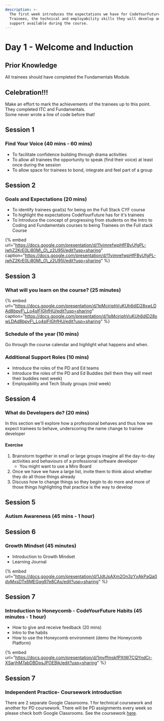 ```yaml
---
description: >-
  The first week introduces the expectations we have for CodeYourFuture
  Trainees, the technical and employability skills they will develop and the
  support available during the course.
---
```


# Day 1 - Welcome and Induction

## Prior Knowledge

All trainees should have completed the Fundamentals Module.

## Celebration!!!

Make an effort to mark the achievements of the trainees up to this point.   
They completed ITC and Fundamentals.   
Some never wrote a line of code before that! 

## Session 1

### Find Your Voice \(40 mins - 60 mins\)

* To facilitate confidence building through drama activities
* To allow all trainees the opportunity to speak \(find their voice\) at least once during the session
* To allow space for trainees to bond, integrate and feel part of a group

## Session 2 

### Goals and Expectations \(20 mins\) 

* To identify trainees goal\(s\) for being on the Full Stack CYF course
* To highlight the expectations CodeYourFuture has for it's trainees
* To Introduce the concept of  progressing from students on the Intro to Coding and Fundamentals courses to being Trainees on the Full stack Course

{% embed url="https://docs.google.com/presentation/d/11vimrefwpHfFByUfgPL-jwhZ2KrE0Li80M\_O\_z2U95I/edit?usp=sharing" caption="https://docs.google.com/presentation/d/11vimrefwpHfFByUfgPL-jwhZ2KrE0Li80M\_O\_z2U95I/edit?usp=sharing" %}





## Session 3

### What will you learn on the course? \(25 minutes\)

{% embed url="https://docs.google.com/presentation/d/1pMcirjphVuKUh6dlD28xwLDAd8bpvF\_Lo4sIFIGhfHU/edit?usp=sharing" caption="https://docs.google.com/presentation/d/1pMcirjphVuKUh6dlD28xwLDAd8bpvF\_Lo4sIFIGhfHU/edit?usp=sharing" %}



### Schedule of the year \(10 mins\)

Go through the course calendar and highlight what happens and when.

### Additional Support Roles \(10 mins\)

* Introduce the roles of the PD and Ed teams 
* Introduce the roles of the PD and Ed Buddies \(tell them they will meet their buddies next week\)
* Employability and Tech Study groups \(mid week\)

## Session 4 

### What do Developers do?  \(20 mins\)

In this section we'll explore how a professional behaves and thus how we expect trainees to behave, underscoring the name change to trainee developer

#### Exercise

1. Brainstorm together in small or large groups imagine all the day-to-day activities and behaviours of a professional software developer
   * You might want to use a Miro Board
2. Once we have we have a large list, invite them to think about whether they do all those things already
3. Discuss how to change things so they begin to do more and more of those things highlighting that practice is the way to develop

## Session 5 

### Autism Awareness \(45 mins - 1 hour\)



## Session 6 

### Growth Mindset \(45 minutes\)

* Introduction to Growth Mindset 
* Learning Journal

{% embed url="https://docs.google.com/presentation/d/1JdtJsAXm2On3zYxAkPaQa0dyMxsDTx6MEGqg97e8CAs/edit?usp=sharing" %}





## Session 7

### Introduction to Honeycomb - CodeYourFuture Habits \(45 minutes - 1 hour\)

* How to give and receive feedback \(20 mins\)
* Intro to the habits 
* How to use the Honeycomb environment \(demo the Honeycomb Platform\)

{% embed url="https://docs.google.com/presentation/d/1mvffmskfPXtW7CQYndCr-XSarjhM7abDBDpsJPOEBjk/edit?usp=sharing" %}



## Session 7 

### Independent Practice- Coursework introduction 

There are 2 separate Google Classrooms. 1 for technical coursework and another for PD coursework. There will be PD assignments every week so please check both Google Classrooms. See the coursework [here](https://personaldevelopment.codeyourfuture.io/lessons/induction-week/learning-to-learn-session/coursework). 


